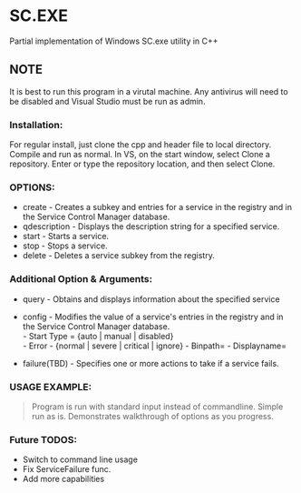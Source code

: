 # SC.EXE
Partial implementation of Windows SC.exe utility in C++


## NOTE 
It is best to run this program in a virutal machine. Any antivirus will need to be disabled and
Visual Studio must be run as admin.


### Installation:
For regular install, just clone the cpp and header file to local directory. Compile and run as normal.
In VS, on the start window, select Clone a repository. Enter or type the repository location, and then select Clone.


### OPTIONS: 
* create       - Creates a subkey and entries for a service in the registry and in the Service Control Manager database. <br />
* qdescription - Displays the description string for a specified service. <br />
* start        - Starts a service. <br />
* stop         - Stops a service. <br />
* delete       - Deletes a service subkey from the registry. <br />


### Additional Option & Arguments:
* query        - Obtains and displays information about the specified service <br />

* config       - Modifies the value of a service's entries in the registry and in the Service Control Manager database. <br />
                    - Start Type = {auto | manual | disabled} <br />
                    - Error - {normal | severe | critical | ignore} 
                    - Binpath=
                    - Displayname=

* failure(TBD) - Specifies one or more actions to take if a service fails. <br />


### USAGE EXAMPLE: 

>Program is run with standard input instead of commandline. Simple run as is. Demonstrates walkthrough of options as you progress.


### Future TODOS:
- Switch to command line usage
- Fix ServiceFailure func.
- Add more capabilities
